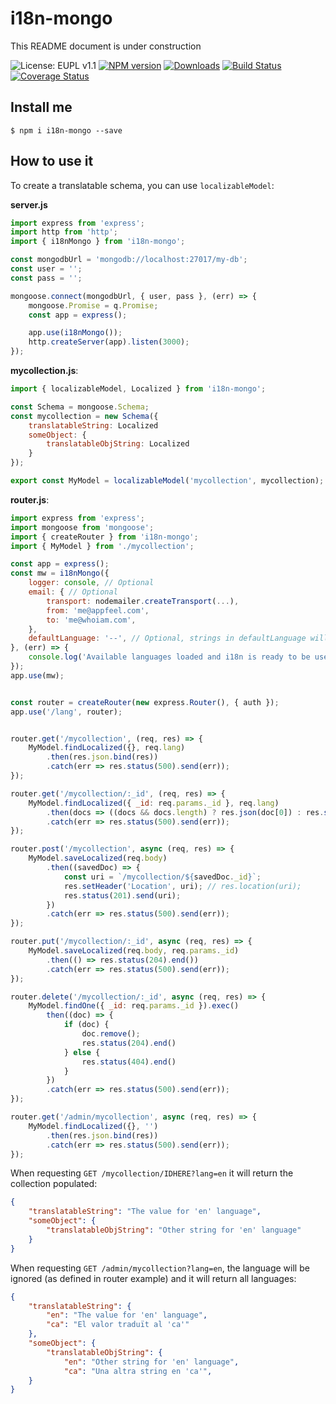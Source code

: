i18n-mongo
==========

This README document is under construction

![License: EUPL v1.1](http://img.shields.io/badge/License-EUPL_v1.1-blue.svg?style=flat)
[![NPM version](http://img.shields.io/npm/v/i18n-mongo.svg?style=flat)](https://npmjs.org/package/i18n-mongo)
[![Downloads](http://img.shields.io/npm/dm/i18n-mongo.svg?style=flat)](https://npmjs.org/package/i18n-mongo)
[![Build Status](https://travis-ci.org/appfeel/i18n-mongo.svg?branch=master)](https://travis-ci.org/appfeel/i18n-mongo)
[![Coverage Status](https://coveralls.io/repos/github/appfeel/i18n-mongo/badge.svg)](https://coveralls.io/github/appfeel/i18n-mongo)

## Install me

```
$ npm i i18n-mongo --save
```

## How to use it

To create a translatable schema, you can use `localizableModel`:

**server.js**

```js
import express from 'express';
import http from 'http';
import { i18nMongo } from 'i18n-mongo';

const mongodbUrl = 'mongodb://localhost:27017/my-db';
const user = '';
const pass = '';

mongoose.connect(mongodbUrl, { user, pass }, (err) => {
    mongoose.Promise = q.Promise;
    const app = express();

    app.use(i18nMongo());
    http.createServer(app).listen(3000);
});
```

**mycollection.js**:

```js
import { localizableModel, Localized } from 'i18n-mongo';

const Schema = mongoose.Schema;
const mycollection = new Schema({
    translatableString: Localized
    someObject: {
        translatableObjString: Localized
    }
});

export const MyModel = localizableModel('mycollection', mycollection);
```

**router.js**:

```js
import express from 'express';
import mongoose from 'mongoose';
import { createRouter } from 'i18n-mongo';
import { MyModel } from './mycollection';

const app = express();
const mw = i18nMongo({
    logger: console, // Optional
    email: { // Optional
        transport: nodemailer.createTransport(...),
        from: 'me@appfeel.com',
        to: 'me@whoiam.com',
    },
    defaultLanguage: '--', // Optional, strings in defaultLanguage will not be inserted
}, (err) => {
    console.log('Available languages loaded and i18n is ready to be used');
});
app.use(mw);


const router = createRouter(new express.Router(), { auth });
app.use('/lang', router);


router.get('/mycollection', (req, res) => {
    MyModel.findLocalized({}, req.lang)
        .then(res.json.bind(res))
        .catch(err => res.status(500).send(err));
});

router.get('/mycollection/:_id', (req, res) => {
    MyModel.findLocalized({ _id: req.params._id }, req.lang)
        .then(docs => ((docs && docs.length) ? res.json(doc[0]) : res.status(404).end())
        .catch(err => res.status(500).send(err));
});

router.post('/mycollection', async (req, res) => {
    MyModel.saveLocalized(req.body)
        .then((savedDoc) => {
            const uri = `/mycollection/${savedDoc._id}`;
            res.setHeader('Location', uri); // res.location(uri);
            res.status(201).send(uri);
        })
        .catch(err => res.status(500).send(err));
});

router.put('/mycollection/:_id', async (req, res) => {
    MyModel.saveLocalized(req.body, req.params._id)
        .then(() => res.status(204).end())
        .catch(err => res.status(500).send(err));
});

router.delete('/mycollection/:_id', async (req, res) => {
    MyModel.findOne({ _id: req.params._id }).exec()
        then((doc) => {
            if (doc) {
                doc.remove();
                res.status(204).end()
            } else {
                res.status(404).end()
            }
        })
        .catch(err => res.status(500).send(err));
});

router.get('/admin/mycollection', async (req, res) => {
    MyModel.findLocalized({}, '')
        .then(res.json.bind(res))
        .catch(err => res.status(500).send(err));
});
```

When requesting `GET /mycollection/IDHERE?lang=en` it will return the collection populated:

```json
{
    "translatableString": "The value for 'en' language",
    "someObject": {
        "translatableObjString": "Other string for 'en' language"
    }
}
```

When requesting `GET /admin/mycollection?lang=en`, the language will be ignored (as defined in router example) and it will return all languages:

```json
{
    "translatableString": {
        "en": "The value for 'en' language",
        "ca": "El valor traduït al 'ca'"
    },
    "someObject": {
        "translatableObjString": {
            "en": "Other string for 'en' language",
            "ca": "Una altra string en 'ca'",
    }
}
```


